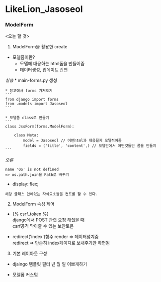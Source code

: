 # LikeLion_Jasoseol
### ModelForm

<오늘 할 것>
1. ModelForm을 활용한 create
* 모델폼이란?
    * 모델에 대응하는 html폼을 만들어줌
    * 데이터생성, 업데이트 간편

*실습*
    * main-forms.py 생성

    * 장고에서 forms 가져오기           
    ```
    from django import forms
    from .models import Jasoseol
    ```

    * 모델폼 class로 만들기
    ```
    class JssForm(forms.ModelForm):

        class Meta:
            model = Jasoseol // 어떤html과 대응될지 모델적어줌      
            fields = ('title', 'content',) // 모델안에서 어떤것들만 폼을 만들지     
    ```

*오류*
```
name 'OS' is not defined        
=> os.path.join을 Path로 바꾸기
```    

*  display: flex;
```
해당 클래스 안에있는 자식요소들을 컨트롤 할 수 있다.
```

2. ModelForm 속성 제어
 * {% csrf_token %}      
    django에서 POST 관련 요청 해줬을 때     
    csrf공격 막아줄 수 있는 보안토큰 

* redirect('index')함수
    render => 데이터넘겨줌      
    redirect => 단순히 index페이지로 보내주기만 하면됨        

3. 기본 레이아웃 구성
* djaingo 템플릿 필터
    년 월 일 이쁘게하기

* 모델폼 커스텀